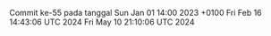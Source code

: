 Commit ke-55 pada tanggal Sun Jan 01 14:00 2023 +0100
Fri Feb 16 14:43:06 UTC 2024
Fri May 10 21:10:06 UTC 2024
